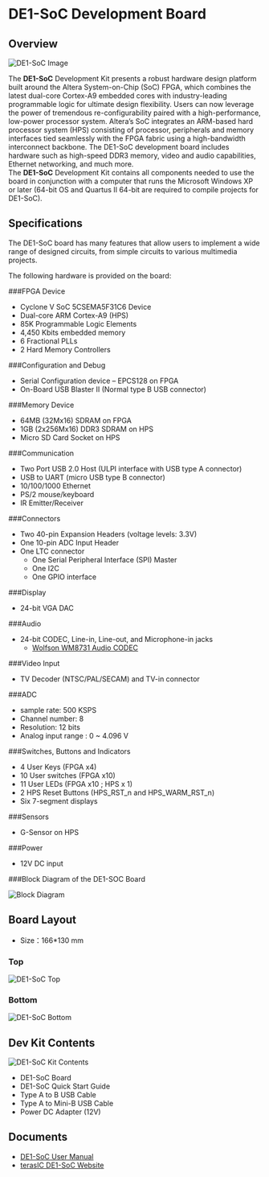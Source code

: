 # DE1-SoC Development Board

## Overview
![DE1-SoC Image](DE1-SoC_top45_01.jpg)

The **DE1-SoC** Development Kit presents a robust hardware design platform built around the Altera System-on-Chip (SoC) FPGA, which combines the latest dual-core Cortex-A9 embedded cores with industry-leading programmable logic for ultimate design flexibility. Users can now leverage the power of tremendous re-configurability paired with a high-performance, low-power processor system. Altera’s SoC integrates an ARM-based hard processor system (HPS) consisting of processor, peripherals and memory interfaces tied seamlessly with the FPGA fabric using a high-bandwidth interconnect backbone. The DE1-SoC development board includes hardware such as high-speed DDR3 memory, video and audio capabilities, Ethernet networking, and much more.  
The **DE1-SoC** Development Kit contains all components needed to use the board in conjunction with a computer that runs the Microsoft Windows XP or later (64-bit OS and Quartus II 64-bit are required to compile projects for DE1-SoC). 

 

## Specifications

The DE1-SoC board has many features that allow users to implement a wide range of designed circuits, from simple circuits to various multimedia projects.

The following hardware is provided on the board:

###FPGA Device

* Cyclone V SoC 5CSEMA5F31C6 Device
* Dual-core ARM Cortex-A9 (HPS)
* 85K Programmable Logic Elements
* 4,450 Kbits embedded memory
* 6 Fractional PLLs
* 2 Hard Memory Controllers

###Configuration and Debug

* Serial Configuration device – EPCS128 on FPGA
* On-Board USB Blaster II (Normal type B USB connector)

###Memory Device

* 64MB (32Mx16) SDRAM on FPGA
* 1GB (2x256Mx16) DDR3 SDRAM on HPS
* Micro SD Card Socket on HPS

###Communication

* Two Port USB 2.0 Host (ULPI interface with USB type A connector)
* USB to UART (micro USB type B connector)
* 10/100/1000 Ethernet
* PS/2 mouse/keyboard
* IR Emitter/Receiver

###Connectors

* Two 40-pin Expansion Headers (voltage levels: 3.3V)
* One 10-pin ADC Input Header
* One LTC connector
  * One Serial Peripheral Interface (SPI) Master
  * One I2C
  * One GPIO interface

###Display

* 24-bit VGA DAC

###Audio

* 24-bit CODEC, Line-in, Line-out, and Microphone-in jacks
  * [Wolfson WM8731 Audio CODEC](http://www.cirrus.com/en/products/pro/detail/P1307.html)

###Video Input

* TV Decoder (NTSC/PAL/SECAM) and TV-in connector

###ADC

* sample rate: 500 KSPS
* Channel number: 8
* Resolution: 12 bits
* Analog input range : 0 ~ 4.096 V

###Switches, Buttons and Indicators

* 4 User Keys (FPGA x4)
* 10 User switches (FPGA x10)
* 11 User LEDs (FPGA x10 ; HPS x 1)
* 2 HPS Reset Buttons (HPS_RST_n and HPS_WARM_RST_n)
* Six 7-segment displays

###Sensors

* G-Sensor on HPS

###Power

* 12V DC input

###Block Diagram of the DE1-SOC Board

![Block Diagram](DE1-Soc_block_diagram.jpg)

## Board Layout

* Size：166*130 mm

### Top

![DE1-SoC Top](DE1-SoC_board_top.jpg)

### Bottom

![DE1-SoC Bottom](DE1-SoC_board_bottom.jpg)

## Dev Kit Contents

![DE1-SoC Kit Contents](DE1-SoC_kit_contents.jpg)
* DE1-SoC Board
* DE1-SoC Quick Start Guide
* Type A to B USB Cable
* Type A to Mini-B USB Cable
* Power DC Adapter (12V)

## Documents

* [DE1-SoC User Manual](DE1-SoC_User_manual_ref.pdf)
* [terasIC DE1-SoC Website](https://www.terasic.com.tw/cgi-bin/page/archive.pl?Language=English&CategoryNo=165&No=836)
